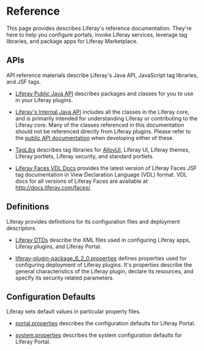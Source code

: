 # Reference [](id=reference-lp-6-2-develop-reference)

This page provides describes Liferay's reference documentation. They're here to
help you configure portals, invoke Liferay services, leverage tag libraries, and
package apps for Liferay Marketplace. 

## APIs

API reference materials describe Liferay's Java API, JavaScript tag libraries,
and JSF tags. 

- [Liferay Public Java API](http://docs.liferay.com/portal/6.2/javadocs/)
describes packages and classes for you to use in your Liferay plugins. 

- [Liferay's Internal Java API](http://docs.liferay.com/portal/6.2/javadocs-all/)
includes all the classes in the Liferay core, and is primarily intended for
understanding Liferay or contributing to the Liferay core. Many of the classes
referenced in this documentation should not be referenced directly from Liferay
plugins. Please refer to the
[public API documentation](http://docs.liferay.com/portal/6.2/javadocs/) when
developing either of these. 

- [TagLibs](http://docs.liferay.com/portal/6.2/taglibs/) describes tag libraries
for [AlloyUI](http://alloyui.com/), Liferay UI, Liferay themes, Liferay
portlets, Liferay security, and standard portlets.  

- [Liferay Faces VDL Docs](http://docs.liferay.com/faces/3.1/vdldoc/) provides
the latest version of Liferay Faces JSF tag documentation in View Declaration
Language (VDL) format. VDL docs for all versions of Liferay Faces are available
at <http://docs.liferay.com/faces/>. 

## Definitions

Liferay provides definitions for its configuration files and deployment
descriptors. 

- [Liferay DTDs](http://docs.liferay.com/portal/6.2/definitions/) describe the 
XML files used in configuring Liferay apps, Liferay plugins, and Liferay Portal. 

- [liferay-plugin-package_6_2_0.properties](http://docs.liferay.com/portal/6.2/propertiesdoc/liferay-plugin-package_6_2_0.properties.html)
defines properties used for configuring deployment of Liferay plugins. It's
properties describe the general characteristics of the Liferay plugin, declare
its resources, and specify its security related parameters.  

## Configuration Defaults

Liferay sets default values in particular property files.

- [portal.properties](http://docs.liferay.com/portal/6.2/propertiesdoc/portal.properties.html)
describes the configuration defaults for Liferay Portal. 

- [system.properties](http://docs.liferay.com/portal/6.2/propertiesdoc/system.properties.html)
describes the system configuration defaults for Liferay Portal. 


